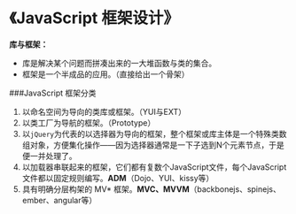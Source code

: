 # 《JavaScript 框架设计》


**库与框架：**

- 库是解决某个问题而拼凑出来的一大堆函数与类的集合。
- 框架是一个半成品的应用。（直接给出一个骨架）

###JavaScript 框架分类
1. 以命名空间为导向的类库或框架。（YUI与EXT）
2. 以类工厂为导航的框架。（Prototype）
3. 以`jQuery`为代表的以选择器为导向的框架，整个框架或库主体是一个特殊类数组对象，方便集化操作——因为选择器通常是一下子选到N个元素节点，于是便一并处理了。
4. 以加载器串联起来的框架，它们都有复数个JavaScript文件，每个JavaScript文件都以固定规则编写。**ADM**（Dojo、YUI、kissy等）
5. 具有明确分层构架的 MV* 框架。**MVC、MVVM**（backbonejs、spinejs、ember、angular等）
